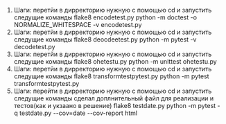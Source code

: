 1.
    Шаги: перетйи в дирректорию нужную с помощью cd  и запустить следущие команды
    flake8 encodetest.py
    python -m doctest -o NORMALIZE_WHITESPACE -v encodetest.py
2. 
    Шаги: перетйи в дирректорию нужную с помощью cd  и запустить следущие команды
    flake8 deocdeetest.py
    python -m pytest -v decodetest.py
3. 
    Шаги: перетйи в дирректорию нужную с помощью cd  и запустить следущие команды
    flake8 ohetestu.py
    python -m unittest ohetestu.py
4. 
    Шаги: перетйи в дирректорию нужную с помощью cd  и запустить следущие команды
    flake8 transformtestpytest.py
    python -m pytest transformtestpytest.py
5. 
    Шаги: перейти в дирректорию нужную с помощью cd  и запустить следущие команды
    сделал доплнительный файл для реализации и тестов(как и укзаано в решение)
    flake8 testdate.py
    python -m pytest -q testdate.py --cov=date --cov-report html
